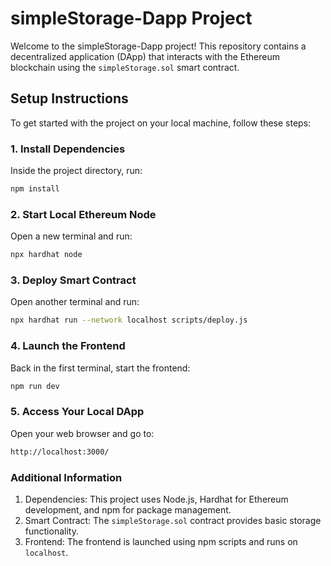 # simpleStorage-Dapp Project

Welcome to the simpleStorage-Dapp project! This repository contains a decentralized application (DApp) that interacts with the Ethereum blockchain using the `simpleStorage.sol` smart contract.

## Setup Instructions

To get started with the project on your local machine, follow these steps:

### 1. Install Dependencies

Inside the project directory, run:
```bash
npm install
```
### 2. Start Local Ethereum Node

Open a new terminal and run:
```bash
npx hardhat node
```
### 3. Deploy Smart Contract

Open another terminal and run:
```bash
npx hardhat run --network localhost scripts/deploy.js
```
### 4. Launch the Frontend

Back in the first terminal, start the frontend:
```bash
npm run dev
```
### 5. Access Your Local DApp

Open your web browser and go to:
```bash
http://localhost:3000/
```

### Additional Information
1) Dependencies: This project uses Node.js, Hardhat for Ethereum development, and npm for package management.
2) Smart Contract: The `simpleStorage.sol` contract provides basic storage functionality.
3) Frontend: The frontend is launched using npm scripts and runs on `localhost`.
